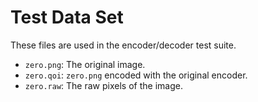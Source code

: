 # Test Data Set

These files are used in the encoder/decoder test suite.

- `zero.png`: The original image.
- `zero.qoi`: `zero.png` encoded with the original encoder.
- `zero.raw`: The raw pixels of the image.
